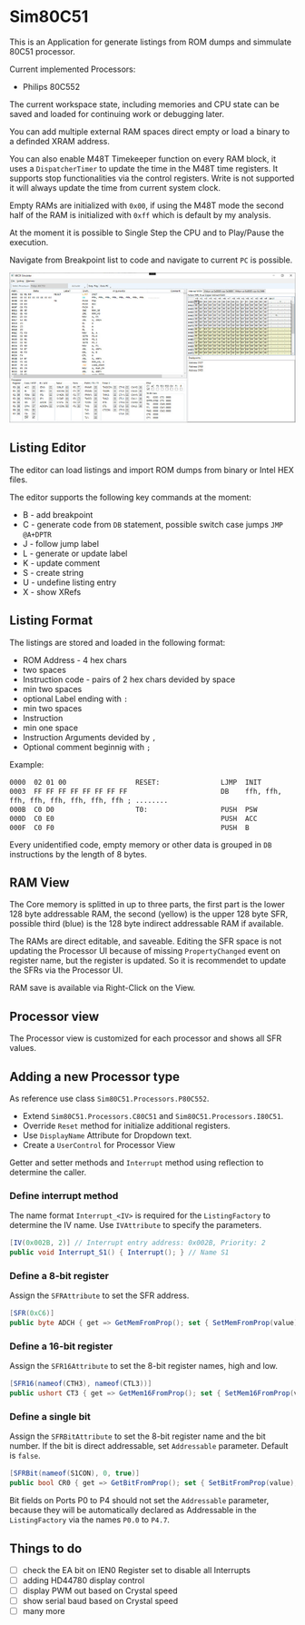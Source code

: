 # Sim80C51

This is an Application for generate listings from ROM dumps and simmulate 80C51 processor.

Current implemented Processors:

* Philips 80C552

The current workspace state, including memories and CPU state can be saved and loaded for continuing work or debugging later.

You can add multiple external RAM spaces direct empty or load a binary to a definded XRAM address.

You can also enable M48T Timekeeper function on every RAM block, it uses a `DispatcherTimer` to update the time in the M48T time registers. It supports stop functionalities via the control registers. Write is not supported it will always update the time from current system clock.

Empty RAMs are initialized with `0x00`, if using the M48T mode the second half of the RAM is initialized with `0xff` which is default by my analysis.

At the moment it is possible to Single Step the CPU and to Play/Pause the execution.

Navigate from Breakpoint list to code and navigate to current `PC` is possible.

![Main Window](mainwindow.jpg)

## Listing Editor

The editor can load listings and import ROM dumps from binary or Intel HEX files.

The editor supports the following key commands at the moment:

* B - add breakpoint
* C - generate code from `DB` statement, possible switch case jumps `JMP @A+DPTR`
* J - follow jump label
* L - generate or update label
* K - update comment
* S - create string
* U - undefine listing entry
* X - show XRefs

## Listing Format

The listings are stored and loaded in the following format:

* ROM Address - 4 hex chars
* two spaces
* Instruction code - pairs of 2 hex chars devided by space
* min two spaces
* optional Label ending with `:`
* min two spaces
* Instruction
* min one space
* Instruction Arguments devided by `,`
* Optional comment beginnig with `;`

Example:
```
0000  02 01 00                 RESET:               LJMP  INIT
0003  FF FF FF FF FF FF FF FF                       DB    ffh, ffh, ffh, ffh, ffh, ffh, ffh, ffh ; ........
000B  C0 D0                    T0:                  PUSH  PSW
000D  C0 E0                                         PUSH  ACC
000F  C0 F0                                         PUSH  B
```

Every unidentified code, empty memory or other data is grouped in `DB` instructions by the length of 8 bytes.

## RAM View

The Core memory is splitted in up to three parts, the first part is the lower 128 byte addressable RAM, the second (yellow) is the upper 128 byte SFR, possible third (blue) is the 128 byte indirect addressable RAM if available.

The RAMs are direct editable, and saveable. Editing the SFR space is not updating the Processor UI because of missing `PropertyChanged` event on register name, but the register is updated. So it is recommendet to update the SFRs via the Processor UI.

RAM save is available via Right-Click on the View.

## Processor view

The Processor view is customized for each processor and shows all SFR values.

## Adding a new Processor type

As reference use class `Sim80C51.Processors.P80C552`.

* Extend `Sim80C51.Processors.C80C51` and `Sim80C51.Processors.I80C51`.
* Override `Reset` method for initialize additional registers.
* Use `DisplayName` Attribute for Dropdown text.
* Create a `UserControl` for Processor View

Getter and setter methods and `Interrupt` method using reflection to determine the caller.

### Define interrupt method

The name format `Interrupt_<IV>` is required for the `ListingFactory` to determine the IV name. Use `IVAttribute` to specify the parameters.

```csharp
[IV(0x002B, 2)] // Interrupt entry address: 0x002B, Priority: 2
public void Interrupt_S1() { Interrupt(); } // Name S1
```

### Define a 8-bit register

Assign the `SFRAttribute` to set the SFR address.

```csharp
[SFR(0xC6)]
public byte ADCH { get => GetMemFromProp(); set { SetMemFromProp(value); } }
```

### Define a 16-bit register

Assign the `SFR16Attribute` to set the 8-bit register names, high and low.

```csharp
[SFR16(nameof(CTH3), nameof(CTL3))]
public ushort CT3 { get => GetMem16FromProp(); set { SetMem16FromProp(value); } }
```

### Define a single bit

Assign the `SFRBitAttribute` to set the 8-bit register name and the bit number. If the bit is direct addressable, set `Addressable` parameter. Default is `false`.

```csharp
[SFRBit(nameof(S1CON), 0, true)]
public bool CR0 { get => GetBitFromProp(); set { SetBitFromProp(value); } }
```

Bit fields on Ports P0 to P4 should not set the `Addressable` parameter, because they will be automatically declared as Addressable in the `ListingFactory` via the names `P0.0` to `P4.7`.

## Things to do

- [ ] check the EA bit on IEN0 Register set to disable all Interrupts
- [ ] adding HD44780 display control
- [ ] display PWM out based on Crystal speed
- [ ] show serial baud based on Crystal speed
- [ ] many more
